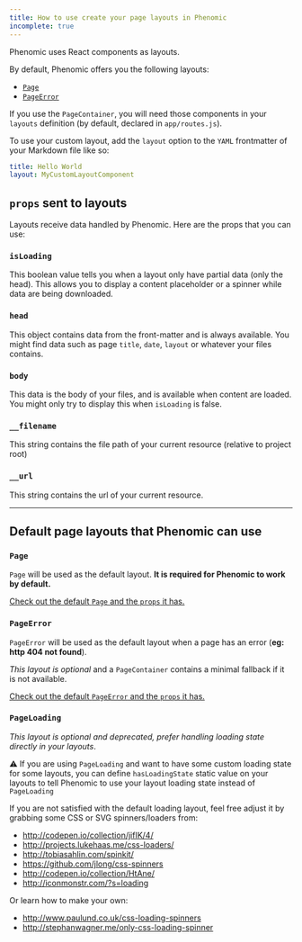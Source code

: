 ```yaml
---
title: How to use create your page layouts in Phenomic
incomplete: true
---
```


Phenomic uses React components as layouts.

By default, Phenomic offers you the following layouts:

- [`Page`](#page)
- [`PageError`](#pageerror)

If you use the ``PageContainer``, you will need those components in
your `layouts` definition (by default, declared in `app/routes.js`).

To use your custom layout, add the `layout` option to the `YAML` frontmatter of
your Markdown file like so:

```yaml
title: Hello World
layout: MyCustomLayoutComponent
```

## `props` sent to layouts

Layouts receive data handled by Phenomic. Here are the props that you can use:

### ``isLoading``

This boolean value tells you when a layout only have partial data
(only the head).
This allows you to display a content placeholder or a spinner while data are
being downloaded.

### ``head``

This object contains data from the front-matter and is always available.
You might find data such as page ``title``, ``date``, ``layout`` or whatever
your files contains.

### ``body``

This data is the body of your files, and is available when content are loaded.
You might only try to display this when ``isLoading`` is false.

### ``__filename``

This string contains the file path of your current resource
(relative to project root)

### ``__url``

This string contains the url of your current resource.

---

## Default page layouts that Phenomic can use

### `Page`

`Page` will be used as the default layout.
**It is required for Phenomic to work by default.**

[Check out the default `Page` and the `props` it has.](https://github.com/MoOx/phenomic/blob/master/themes/phenomic-theme-base/src/layouts/Page/index.js)

### `PageError`

`PageError` will be used as the default layout when a page has an error
(**eg: http 404 not found**).

_This layout is optional_ and a `PageContainer` contains a minimal fallback if
it is not available.

[Check out the default `PageError` and the `props` it has.](https://github.com/MoOx/phenomic/blob/master/themes/phenomic-theme-base/src/layouts/PageError/index.js)

### ``PageLoading``

_This layout is optional and deprecated, prefer handling loading state directly
in your layouts_.

⚠️
If you are using ``PageLoading`` and want to have some custom loading state for
some layouts, you can define ``hasLoadingState`` static value on your layouts
to tell Phenomic to use your layout loading state instead of ``PageLoading``

If you are not satisfied with the default loading layout, feel free
adjust it by grabbing some CSS or SVG spinners/loaders from:

- http://codepen.io/collection/jifIK/4/
- http://projects.lukehaas.me/css-loaders/
- http://tobiasahlin.com/spinkit/
- https://github.com/jlong/css-spinners
- http://codepen.io/collection/HtAne/
- http://iconmonstr.com/?s=loading

Or learn how to make your own:

- http://www.paulund.co.uk/css-loading-spinners
- http://stephanwagner.me/only-css-loading-spinner
